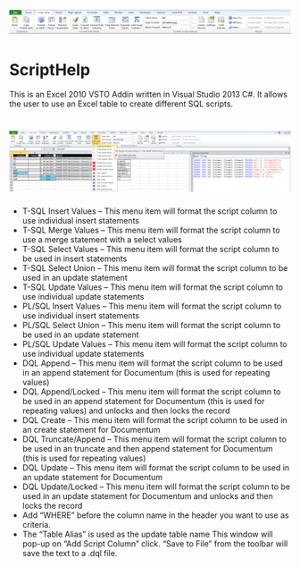 <h1 align="center">
  <img src="Images/toolbar.png" alt="MyToolbar" />
</h1>

# ScriptHelp
This is an Excel 2010 VSTO Addin written in Visual Studio 2013 C#. It allows the user to use an Excel table to create different SQL scripts.



<h1 align="center">
  <img src="Images/script_toolbar.png" alt="MyToolbar" />
</h1>

*	T-SQL Insert Values – This menu item will format the script column to use individual insert statements
*	T-SQL Merge Values – This menu item will format the script column to use a merge statement with a select values
*	T-SQL Select Values – This menu item will format the script column to be used in insert statements 
*	T-SQL Select Union – This menu item will format the script column to be used in an update statement 
*	T-SQL Update Values – This menu item will format the script column to use individual update statements
*	PL/SQL Insert Values – This menu item will format the script column to use individual insert statements
*	PL/SQL Select Union – This menu item will format the script column to be used in an update statement 
*	PL/SQL Update Values – This menu item will format the script column to use individual update statements
*	DQL Append – This menu item will format the script column to be used in an append statement for Documentum (this is used for repeating values)
*	DQL Append/Locked – This menu item will format the script column to be used in an append statement for Documentum (this is used for repeating values) and unlocks and then locks the record
*	DQL Create – This menu item will format the script column to be used in an create statement for Documentum
*	DQL Truncate/Append – This menu item will format the script column to be used in an truncate and then append statement for Documentum (this is used for repeating values)
*	DQL Update – This menu item will format the script column to be used in an update statement for Documentum
*	DQL Update/Locked – This menu item will format the script column to be used in an update statement for Documentum and unlocks and then locks the record
*	Add “WHERE” before the column name in the header you want to use as criteria.
*	The “Table Alias” is used as the update table name
This window will pop-up on “Add Script Column” click. “Save to File” from the toolbar will save the text to a .dql file.
